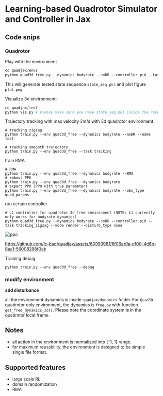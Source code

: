 # Learning-based Quadrotor Simulator and Controller in Jax

## Code snips

### Quadrotor

Play with the environment

```python
cd quadjax/envs
python quad3d_free.py --dynamics bodyrate --noDR --controller pid --task tracking_zigzag --mode render --disturb_type none
```

This will generate tested state sequence `state_seq.pkl` and plot figure `plot.png`.

Visualize 3d environment:

```python
cd quadjax/test
python vis.py # please make sure you have state_seq.pkl inside the results. 
```

Trajectory tracking with max velocity 2m/s with 3d quadrotor environment.

```
# tracking zigzag
python train.py --env quad3d_free --dynamics bodyrate --noDR --name test

# tracking smoooth trajectory
python train.py --env quad3d_free --task tracking
```

train RMA

```shell
# RMA
python train.py --env quad3d_free --dynamics bodyrate --RMA
# robust PPO
python train.py --env quad3d_free --dynamics bodyrate
# expert PPO (PPO with true parameter)
python train.py --env quad3d_free --dynamics bodyrate --obs_type quad_params
```

run certain controller

```shell
# L1 controller for quadrotor 3d free environment (NOTE: L1 currently only works for bodyrate dynamics)
python quad3d_free.py --dynamics bodyrate --noDR --controller pid --task tracking_zigzag --mode render --disturb_type none
```

![ppo](https://github.com/jc-bao/quadjax/assets/60093981/48220814-8775-4539-b9bc-85f6236b077b)

https://github.com/jc-bao/quadjax/assets/60093981/6f06ab1a-df00-4d8b-8aa1-56008298f0ab

Training debug

```
python train.py --env quad3d_free --debug
```

### modify environment

**add disturbance**

all the environment dynamics is inside `quadjax/dynamics` folder. For `Quad3D` quadrotor only environment, the dynamics is `free.py` with function `get_free_dynamics_3d()`. Please note the coordinate system is in the quadrotor local frame. 

## Notes

* all action in the environment is normalized into [-1, 1] range.
* for maximum reusability, the environment is designed to be simple single file format.

## Supported features

* large scale RL
* domain randomization
* RMA